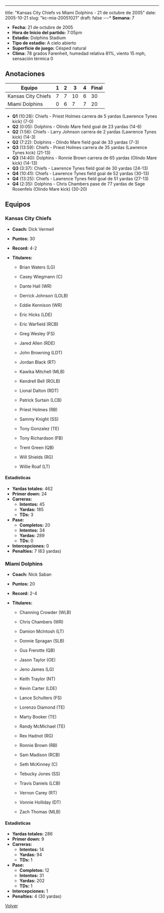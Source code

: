 ---
title: "Kansas City Chiefs vs Miami Dolphins - 21 de octubre de 2005"
date: 2005-10-21
slug: "kc-mia-20051021"
draft: false
---* **Semana:** 7
* **Fecha:** 21 de octubre de 2005
* **Hora de Inicio del partido:** 7:05pm
* **Estadio:** Dolphins Stadium
* **Tipo de estadio:** A cielo abierto
* **Superficie de juego:** Césped natural
* **Clima:** 78 grados Farenheit, humedad relativa 81%, viento 15 mph, sensación térmica 0




## Anotaciones
| Equipo | 1 | 2 | 3 | 4 | Final |
|--------|---|---|---|---|-------|
| Kansas City Chiefs  | 7 | 7 | 10 | 6  | 30 |
| Miami Dolphins  | 0 | 6 | 7 | 7  | 20 |
* **Q1** (10:28): Chiefs - Priest Holmes carrera de 5 yardas (Lawrence Tynes kick) (7-0)
* **Q2** (0:05): Dolphins - Olindo Mare field goal de 23 yardas (14-6)
* **Q2** (1:56): Chiefs - Larry Johnson carrera de 2 yardas (Lawrence Tynes kick) (14-3)
* **Q2** (7:22): Dolphins - Olindo Mare field goal de 33 yardas (7-3)
* **Q3** (13:59): Chiefs - Priest Holmes carrera de 35 yardas (Lawrence Tynes kick) (21-13)
* **Q3** (14:40): Dolphins - Ronnie Brown carrera de 65 yardas (Olindo Mare kick) (14-13)
* **Q3** (3:37): Chiefs - Lawrence Tynes field goal de 30 yardas (24-13)
* **Q4** (10:41): Chiefs - Lawrence Tynes field goal de 52 yardas (30-13)
* **Q4** (13:25): Chiefs - Lawrence Tynes field goal de 51 yardas (27-13)
* **Q4** (2:35): Dolphins - Chris Chambers pase de 77 yardas de Sage Rosenfels (Olindo Mare kick) (30-20)


## Equipos


### Kansas City Chiefs
* **Coach:** Dick Vermeil
* **Puntos:** 30
* **Record:** 4-2
* **Titulares:** 

  * Brian Waters (LG) 

  * Casey Wiegmann (C) 

  * Dante Hall (WR) 

  * Derrick Johnson (LOLB) 

  * Eddie Kennison (WR) 

  * Eric Hicks (LDE) 

  * Eric Warfield (RCB) 

  * Greg Wesley (FS) 

  * Jared Allen (RDE) 

  * John Browning (LDT) 

  * Jordan Black (RT) 

  * Kawika Mitchell (MLB) 

  * Kendrell Bell (ROLB) 

  * Lional Dalton (RDT) 

  * Patrick Surtain (LCB) 

  * Priest Holmes (RB) 

  * Sammy Knight (SS) 

  * Tony Gonzalez (TE) 

  * Tony Richardson (FB) 

  * Trent Green (QB) 

  * Will Shields (RG) 

  * Willie Roaf (LT) 

#### Estadísticas
* **Yardas totales:** 462
* **Primer down:** 24
* **Carreras:**
  * **Intentos:** 45
  * **Yardas:** 185
  * **TDs:** 3
* **Pase:**
  * **Completos:** 20
  * **Intentos:** 34
  * **Yardas:** 289
  * **TDs:** 0
* **Intercepciones:** 0
* **Penalties:** 7 (63 yardas)

### Miami Dolphins
* **Coach:** Nick Saban
* **Puntos:** 20
* **Record:** 2-4
* **Titulares:** 

  * Channing Crowder (WLB) 

  * Chris Chambers (WR) 

  * Damion McIntosh (LT) 

  * Donnie Spragan (SLB) 

  * Gus Frerotte (QB) 

  * Jason Taylor (OE) 

  * Jeno James (LG) 

  * Keith Traylor (NT) 

  * Kevin Carter (LDE) 

  * Lance Schulters (FS) 

  * Lorenzo Diamond (TE) 

  * Marty Booker (TE) 

  * Randy McMichael (TE) 

  * Rex Hadnot (RG) 

  * Ronnie Brown (RB) 

  * Sam Madison (RCB) 

  * Seth McKinney (C) 

  * Tebucky Jones (SS) 

  * Travis Daniels (LCB) 

  * Vernon Carey (RT) 

  * Vonnie Holliday (DT) 

  * Zach Thomas (MLB) 

#### Estadísticas
* **Yardas totales:** 286
* **Primer down:** 9
* **Carreras:**
  * **Intentos:** 14
  * **Yardas:** 94
  * **TDs:** 1
* **Pase:**
  * **Completos:** 12
  * **Intentos:** 31
  * **Yardas:** 202
  * **TDs:** 1
* **Intercepciones:** 1
* **Penalties:** 4 (30 yardas)


[Volver](/historia/2005)

